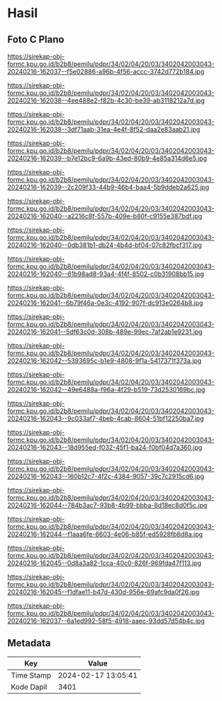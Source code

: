# Hasil

## Foto C Plano

https://sirekap-obj-formc.kpu.go.id/b2b8/pemilu/pdpr/34/02/04/20/03/3402042003043-20240216-162037--f5e02886-a96b-4f56-accc-3742d772b184.jpg

https://sirekap-obj-formc.kpu.go.id/b2b8/pemilu/pdpr/34/02/04/20/03/3402042003043-20240216-162038--4ee488e2-f82b-4c30-be39-ab3118212a7d.jpg

https://sirekap-obj-formc.kpu.go.id/b2b8/pemilu/pdpr/34/02/04/20/03/3402042003043-20240216-162038--3df71aab-31ea-4e4f-8f52-daa2e83aab21.jpg

https://sirekap-obj-formc.kpu.go.id/b2b8/pemilu/pdpr/34/02/04/20/03/3402042003043-20240216-162039--b7e12bc9-6a9b-43ed-80b9-4e85a314d6e5.jpg

https://sirekap-obj-formc.kpu.go.id/b2b8/pemilu/pdpr/34/02/04/20/03/3402042003043-20240216-162039--2c209f33-44b9-46b4-baa4-5b9ddeb2a625.jpg

https://sirekap-obj-formc.kpu.go.id/b2b8/pemilu/pdpr/34/02/04/20/03/3402042003043-20240216-162040--a2216c8f-557b-409e-b80f-c9155e387bdf.jpg

https://sirekap-obj-formc.kpu.go.id/b2b8/pemilu/pdpr/34/02/04/20/03/3402042003043-20240216-162040--0db381b1-db24-4b4d-bf04-07c82fbcf317.jpg

https://sirekap-obj-formc.kpu.go.id/b2b8/pemilu/pdpr/34/02/04/20/03/3402042003043-20240216-162040--61b98ad8-93a4-4f4f-8502-c0b31908bb15.jpg

https://sirekap-obj-formc.kpu.go.id/b2b8/pemilu/pdpr/34/02/04/20/03/3402042003043-20240216-162041--6b79f46a-0e3c-4192-907f-dc913e0264b8.jpg

https://sirekap-obj-formc.kpu.go.id/b2b8/pemilu/pdpr/34/02/04/20/03/3402042003043-20240216-162041--5df63c0d-308b-489e-99ec-7af2ab1e9231.jpg

https://sirekap-obj-formc.kpu.go.id/b2b8/pemilu/pdpr/34/02/04/20/03/3402042003043-20240216-162042--5393695c-b1e9-4808-9f1a-5417371f373a.jpg

https://sirekap-obj-formc.kpu.go.id/b2b8/pemilu/pdpr/34/02/04/20/03/3402042003043-20240216-162042--49e6488a-f96a-4f29-b519-73d2530169bc.jpg

https://sirekap-obj-formc.kpu.go.id/b2b8/pemilu/pdpr/34/02/04/20/03/3402042003043-20240216-162043--9c033af7-4beb-4cab-8604-51bf12250ba7.jpg

https://sirekap-obj-formc.kpu.go.id/b2b8/pemilu/pdpr/34/02/04/20/03/3402042003043-20240216-162043--18d955ed-f032-45f1-ba24-f0bf04d7a360.jpg

https://sirekap-obj-formc.kpu.go.id/b2b8/pemilu/pdpr/34/02/04/20/03/3402042003043-20240216-162043--160b12c7-4f2c-4384-9057-39c7c2915cd6.jpg

https://sirekap-obj-formc.kpu.go.id/b2b8/pemilu/pdpr/34/02/04/20/03/3402042003043-20240216-162044--784b3ac7-93b8-4b99-bbba-8d18ec8d0f5c.jpg

https://sirekap-obj-formc.kpu.go.id/b2b8/pemilu/pdpr/34/02/04/20/03/3402042003043-20240216-162044--f1aaa6fe-6603-4e06-b85f-ed5928fb8d8a.jpg

https://sirekap-obj-formc.kpu.go.id/b2b8/pemilu/pdpr/34/02/04/20/03/3402042003043-20240216-162045--0d8a3a82-1cca-40c0-826f-969fda47f113.jpg

https://sirekap-obj-formc.kpu.go.id/b2b8/pemilu/pdpr/34/02/04/20/03/3402042003043-20240216-162045--f1dfae11-b47d-430d-956e-69afc9da0f26.jpg

https://sirekap-obj-formc.kpu.go.id/b2b8/pemilu/pdpr/34/02/04/20/03/3402042003043-20240216-162037--6a1ed992-58f5-4918-aaec-93dd57d54b4c.jpg


## Metadata

| Key        | Value               |
| ---------- | ------------------- |
| Time Stamp | 2024-02-17 13:05:41 |
| Kode Dapil | 3401                |



